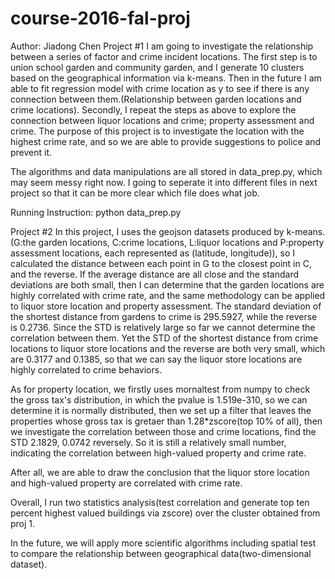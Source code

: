 # course-2016-fal-proj
Author: Jiadong Chen
Project #1
I am going to investigate the relationship between a series of factor and crime incident locations. The first step is to union school garden and community garden, and I generate 10 clusters based on the geographical information via k-means. Then in the future I am able to fit regression model with crime location as y to see if there is any connection between them.(Relationship between garden locations and crime locations). Secondly, I repeat the steps as above to explore the connection between liquor locations and crime; property assessment and crime. The purpose of this project is to investigate the location with the highest crime rate, and so we are able to provide suggestions to police and prevent it. 

The algorithms and data manipulations are all stored in data_prep.py, which may seem messy right now. I going to seperate it into different files in next project so that it can be more clear which file does what job.

Running Instruction: python data_prep.py

Project #2
In this project, I uses the geojson datasets produced by k-means. (G:the garden locations, C:crime locations, L:liquor locations and P:property assessment locations, each represented as (latitude, longitude)), so I calculated the distance between each point in G to the closest point in C, and the reverse. If the average distance are all close and the standard deviations are both small, then I can determine that the garden locations are highly correlated with crime rate, and the same methodology can be applied to liquor store location and property assessment. The standard deviation of the shortest distance from gardens to crime is 295.5927, while the reverse is 0.2736. Since the STD is relatively large so far we cannot determine the correlation between them. Yet the STD of the shortest distance from crime locations to liquor store locations and the reverse are both very small, which are 0.3177 and 0.1385, so that we can say the liquor store locations are highly correlated to crime behaviors. 

As for property location, we firstly uses mornaltest from numpy to check the gross tax's distribution, in which the pvalue is 1.519e-310, so we can determine it is normally distributed, then we set up a filter that leaves the properties whose gross tax is gretaer than 1.28*zscore(top 10% of all), then we investigate the correlation between those and crime locations, find the STD 2.1829, 0.0742 reversely. So it is still a relatively small number, indicating the correlation between high-valued property and crime rate. 

After all, we are able to draw the conclusion that the liquor store location and high-valued property are correlated with crime rate. 

Overall, I run two statistics analysis(test correlation and generate top ten percent highest valued buildings via zscore) over the cluster obtained from proj 1.

In the future, we will apply more scientific algorithms including spatial test to compare the relationship between geographical data(two-dimensional dataset).
